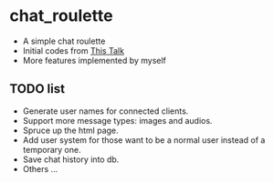 # chat_roulette

- A simple chat roulette
- Initial codes from [This Talk](https://talks.golang.org/2012/chat.slide)
- More features implemented by myself

## TODO list
- Generate user names for connected clients. 
- Support more message types: images and audios.
- Spruce up the html page.
- Add user system for those want to be a normal user instead of a temporary one.
- Save chat history into db.
- Others ...
